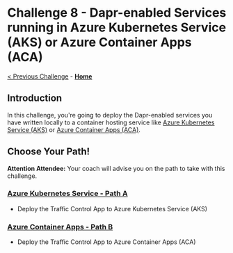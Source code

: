# Challenge 8 - Dapr-enabled Services running in Azure Kubernetes Service (AKS) or Azure Container Apps (ACA)

[< Previous Challenge](./Challenge-07.md) - **[Home](../README.md)**

## Introduction

In this challenge, you're going to deploy the Dapr-enabled services you have written locally to a container hosting service like [Azure Kubernetes Service (AKS)](https://docs.microsoft.com/en-us/azure/aks/) or [Azure Container Apps (ACA)](https://learn.microsoft.com/en-us/azure/container-apps/overview).

## Choose Your Path!

**Attention Attendee:** Your coach will advise you on the path to take with this challenge.

### [Azure Kubernetes Service - Path A](./Challenge-08A.md)

- Deploy the Traffic Control App to Azure Kubernetes Service (AKS)

### [Azure Container Apps - Path B](./Challenge-08B.md)

- Deploy the Traffic Control App to Azure Container Apps (ACA)
